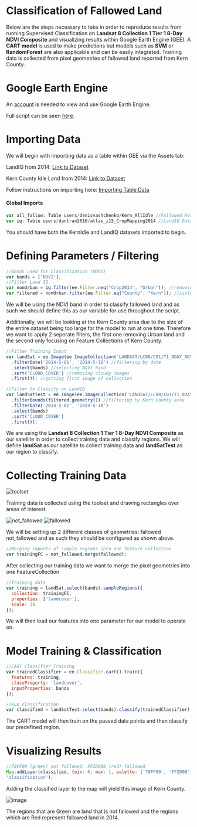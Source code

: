 # Classification of Fallowed Land 
Below are the steps necessary to take in order to reproduce results from running Supervised Classification on **Landsat 8 Collection 1 Tier 1 8-Day NDVI Composite** and visualizing results within Google Earth Engine (GEE). A **CART model** is used to make predictions but models such as **SVM** or **RandomForest** are also applicable and can be easily integrated. Training data is collected from pixel geometries of fallowed land reported from Kern County.  
  
# Google Earth Engine
An [account](https://signup.earthengine.google.com/) is needed to view and use Google Earth Engine.

Full script can be seen [here](https://code.earthengine.google.com/27dac6ced898aec8d7ce237c1beac91b).

# Importing Data
We will begin with importing data as a table within GEE via the Assets tab:

LandIQ from 2014: [Link to Dataset](https://catalog.data.gov/dataset/land-use-2014-land-iq-ds2677)

Kern County Idle Land from 2014: [Link to Dataset](http://www.kernag.com/gis/gis-data.asp)

Follow instructions on importing here: [Importing Table Data](https://developers.google.com/earth-engine/importing)

#### Global Imports
~~~~javascript
var all_fallow: Table users/denisvashchenko/Kern_AllIdle //Fallowed Kern County Data
var iq: Table users/dantran2016/atlas_i15_CropMapping2014 //LandIQ Data
~~~~

You should have both the KernIdle and LandIQ datasets imported to begin. 

# Defining Parameters / Filtering
~~~~javascript
//Bands used for classification (NDVI)
var bands = ['NDVI'];
//Filter Land IQ
var nonUrban = iq.filter(ee.Filter.neq("Crop2014", "Urban")); //removing Urban land
var filtered = nonUrban.filter(ee.Filter.eq("County", "Kern")); //isolating Kern County
~~~~
We will be using the NDVI band in order to classify fallowed land and as such we should define this as our variable for use throughout the script.

Additionally, we will be looking at the Kern County area due to the size of the entire dataset being too large for the model to run at one time. Therefore we want to apply 2 seperate filters, the first one removing Urban land and the second only focusing on Feature Collections of Kern County. 

~~~~javascript
//Filter Training Input
var landSat = ee.Image(ee.ImageCollection('LANDSAT/LC08/C01/T1_8DAY_NDVI')
  .filterDate('2014-5-01', '2014-5-10') //filtering by date
  .select(bands) //selecting NDVI band
  .sort('CLOUD_COVER') //removing cloudy images
  .first()); //getting first image of collection

//Filter to Classify on LandIQ
var landSatTest = ee.Image(ee.ImageCollection('LANDSAT/LC08/C01/T1_8DAY_NDVI')
  .filterBounds(filtered.geometry()) //filtering by Kern County area
  .filterDate('2014-5-01', '2014-5-10') 
  .select(bands) 
  .sort('CLOUD_COVER') 
  .first()); 
~~~~
We are using the **Landsat 8 Collection 1 Tier 1 8-Day NDVI Composite** as our satellite in order to collect training data and classify regions. We will define **landSat** as our satellite to collect training data and **landSatTest** as our region to classify.

# Collecting Training Data 
![toolset](https://i.imgur.com/8cV5wuh.png)

Training data is collected using the toolset and drawing rectangles over areas of interest.

![not_fallowed](https://i.imgur.com/sE3hAlC.png) ![fallowed](https://i.imgur.com/N2fxDgX.png)

We will be setting up 2 different classes of geometries: fallowed
not_fallowed and as such they should be configured as shown
above. 
~~~~javascript
//Merging imports of sample regions into one feature collection
var trainingFC = not_fallowed.merge(fallowed);
~~~~
After collecting our training data we want to merge the pixel geometries into one FeatureCollection

~~~~javascript
//Training data
var training = landSat.select(bands).sampleRegions({
  collection: trainingFC,
  properties: ['landcover'],
  scale: 30
});
~~~~
We will then load our features into one parameter for our model to operate on. 

# Model Training & Classification
~~~~javascript
//CART Classifier Training
var trainedClassifier = ee.Classifier.cart().train({
  features: training,
  classProperty: 'landcover', 
  inputProperties: bands
});

//Run classification 
var classified = landSatTest.select(bands).classify(trainedClassifier);
~~~~

The CART model will then train on the passed data points and then classify our predefined region. 

# Visualizing Results

~~~~javascript
//70FF00 (green) not fallowed, FF2D000 (red) fallowed
Map.addLayer(classified, {min: 0, max: 1, palette: ['70FF00', 'FF2D00']}, 
'classification');
~~~~
Adding the classified layer to the map will yield this image of Kern County. 

![image](https://i.imgur.com/ZS94aoh.png)  

The regions that are Green are land that is not fallowed and the regions which are Red represent fallowed land in 2014. 






